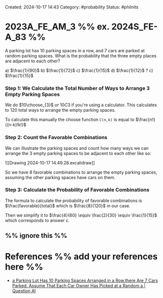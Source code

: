Created: 2024-10-17 14:43
Category: #probability
Status: #philnits



# 2023A_FE_AM_3 %% ex. 2024S_FE-A_83 %%

A parking lot has 10 parking spaces in a row, and 7 cars are parked at random parking spaces. What is the probability that the three empty places are adjacent to each other?

a) $\frac{1}{90}$
b) $\frac{1}{72}$
c) $\frac{1}{15}$
d) $\frac{1}{12}$
?
c) $\frac{1}{15}$
### Step 1: We Calculate the Total Number of Ways to Arrange 3 Empty Parking Spaces
<!--SR:!2024-10-21,3,250-->

We do $10\choose_{3}$ or $10C3$ if you're using a calculator. This calculates to 120 total ways to arrange the empty parking spaces.

To calculate this manually the choose function `C(n,k)` is equal to $\frac{n!}{(n-k)!k!}$

### Step 2: Count the Favorable Combinations

We can illustrate the parking spaces and count how many ways we can arrange the 3 empty parking spaces to be adjacent to each other like so:

![[Drawing 2024-10-17 14.49.28.excalidraw]]

So we have 8 favorable combinations to arrange the empty parking spaces, assuming the other parking spaces have cars on them.

### Step 3: Calculate the Probability of Favorable Combinations

The formula to calculate the probability of favorable combinations is $\frac{favorable}{total}$ which is $\frac{8}{120}$ in our case.

Then we simplify it to $\frac{4}{60} \equiv \frac{2}{30} \equiv \frac{1}{15}$ which corresponds to answer c.




%% ignore this %%
---









# References %% add your references here %%
- [a Parking Lot Has 10 Parking Spaces Arranged in a Row.there Are 7 Cars Parked. Assume That Each Car Owner Has Picked at a Random a | Question AI](https://www.questionai.ph/questions-tm0FqTApiN/parking-lot-10-parking-spaces-arranged-rowthereare-7)